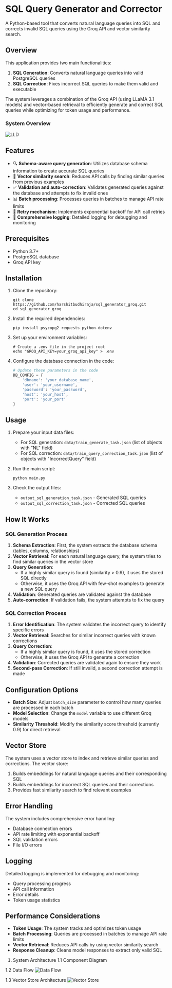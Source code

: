 # SQL Query Generator and Corrector

A Python-based tool that converts natural language queries into SQL and corrects invalid SQL queries using the Groq API and vector similarity search.

## Overview

This application provides two main functionalities:
1. **SQL Generation**: Converts natural language queries into valid PostgreSQL queries
2. **SQL Correction**: Fixes incorrect SQL queries to make them valid and executable

The system leverages a combination of the Groq API (using LLaMA 3.1 models) and vector-based retrieval to efficiently generate and correct SQL queries while optimizing for token usage and performance.

### System Overview 

![LLD](assets/LLD.png)

## Features

- 🔍 **Schema-aware query generation**: Utilizes database schema information to create accurate SQL queries
- 🔄 **Vector similarity search**: Reduces API calls by finding similar queries from previous examples
- ✅ **Validation and auto-correction**: Validates generated queries against the database and attempts to fix invalid ones
- 📊 **Batch processing**: Processes queries in batches to manage API rate limits
- 🔁 **Retry mechanism**: Implements exponential backoff for API call retries
- 📝 **Comprehensive logging**: Detailed logging for debugging and monitoring



## Prerequisites

- Python 3.7+
- PostgreSQL database
- Groq API key

## Installation

1. Clone the repository:
   ```
   git clone https://github.com/harshitbudhiraja/sql_generator_groq.git
   cd sql_generator_groq
   ```

2. Install the required dependencies:
   ```
   pip install psycopg2 requests python-dotenv
   ```

3. Set up your environment variables:
   ```
   # Create a .env file in the project root
   echo "GROQ_API_KEY=your_groq_api_key" > .env
   ```

4. Configure the database connection in the code:
   ```python
   # Update these parameters in the code
   DB_CONFIG = {
       'dbname': 'your_database_name',
       'user': 'your_username',
       'password': 'your_password',
       'host': 'your_host',
       'port': 'your_port'
   }
   ```

## Usage

1. Prepare your input data files:
   - For SQL generation: `data/train_generate_task.json` (list of objects with "NL" field)
   - For SQL correction: `data/train_query_correction_task.json` (list of objects with "IncorrectQuery" field)

2. Run the main script:
   ```
   python main.py
   ```

3. Check the output files:
   - `output_sql_generation_task.json` - Generated SQL queries
   - `output_sql_correction_task.json` - Corrected SQL queries

## How It Works

### SQL Generation Process

1. **Schema Extraction**: First, the system extracts the database schema (tables, columns, relationships)
2. **Vector Retrieval**: For each natural language query, the system tries to find similar queries in the vector store
3. **Query Generation**: 
   - If a highly similar query is found (similarity > 0.9), it uses the stored SQL directly
   - Otherwise, it uses the Groq API with few-shot examples to generate a new SQL query
4. **Validation**: Generated queries are validated against the database
5. **Auto-correction**: If validation fails, the system attempts to fix the query

### SQL Correction Process

1. **Error Identification**: The system validates the incorrect query to identify specific errors
2. **Vector Retrieval**: Searches for similar incorrect queries with known corrections
3. **Query Correction**: 
   - If a highly similar query is found, it uses the stored correction
   - Otherwise, it uses the Groq API to generate a correction
4. **Validation**: Corrected queries are validated again to ensure they work
5. **Second-pass Correction**: If still invalid, a second correction attempt is made

## Configuration Options

- **Batch Size**: Adjust `batch_size` parameter to control how many queries are processed in each batch
- **Model Selection**: Change the `model` variable to use different Groq models
- **Similarity Threshold**: Modify the similarity score threshold (currently 0.9) for direct retrieval

## Vector Store

The system uses a vector store to index and retrieve similar queries and corrections. The vector store:

1. Builds embeddings for natural language queries and their corresponding SQL
2. Builds embeddings for incorrect SQL queries and their corrections
3. Provides fast similarity search to find relevant examples

## Error Handling

The system includes comprehensive error handling:
- Database connection errors
- API rate limiting with exponential backoff
- SQL validation errors
- File I/O errors

## Logging

Detailed logging is implemented for debugging and monitoring:
- Query processing progress
- API call information
- Error details
- Token usage statistics

## Performance Considerations

- **Token Usage**: The system tracks and optimizes token usage
- **Batch Processing**: Queries are processed in batches to manage API rate limits
- **Vector Retrieval**: Reduces API calls by using vector similarity search
- **Response Cleanup**: Cleans model responses to extract only valid SQL

1. System Architecture
1.1 Component Diagram


1.2 Data Flow
![Data Flow](assets/data_flow.png)

1.3 Vector Store Architecture 
![Vector Store](assets/vector_store.png)
